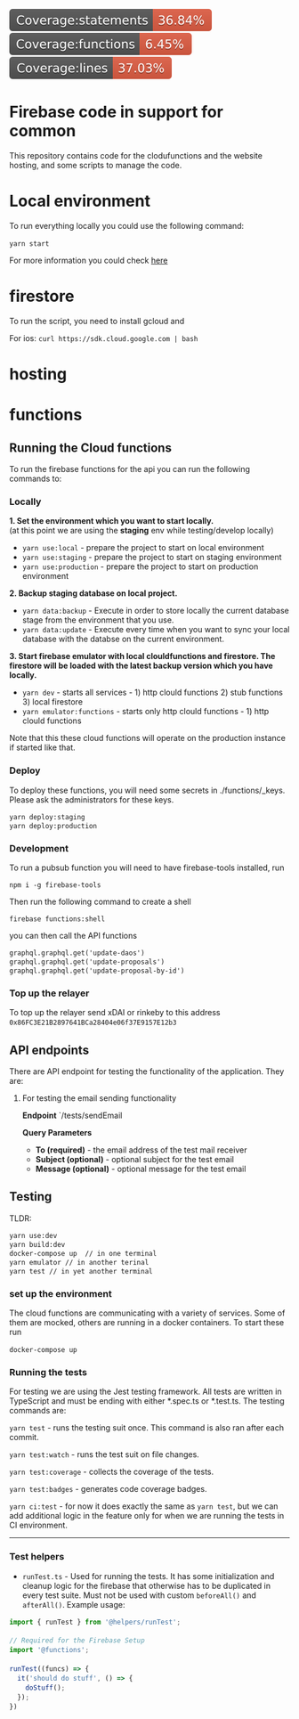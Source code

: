 ![Statements Coverage](docs/assets/badges/badge-statements.svg)
![Functions Coverage](docs/assets/badges/badge-functions.svg)
![Lines Coverage](docs/assets/badges/badge-lines.svg)


# Firebase code in support for common

This repository contains code for the clodufunctions and the website hosting, and some scripts to manage the code.

# Local environment

To run everything locally you could use the following command:

`yarn start`

For more information you could check [here](https://github.com/daostack/common-firebase/blob/dev/doc/local.md)

# firestore

To run the script, you need to install gcloud and 

For ios:
```curl https://sdk.cloud.google.com | bash```

# hosting 
# functions

## Running the Cloud functions

To run the firebase functions for the api you can run the following commands to:

### Locally


**1. Set the environment which you want to start locally.**\
  (at this point we are using the **staging** env while testing/develop locally)

- `yarn use:local`  - prepare the project to start on local environment
- `yarn use:staging`  - prepare the project to start on staging environment
- `yarn use:production`  - prepare the project to start on production environment

**2. Backup staging database on local project.**

-  `yarn data:backup`  - Execute in order to store locally the current database stage from the environment that you use.
-  `yarn data:update`  - Execute every time when you want to sync your local database with the databse on the current environment.

**3. Start firebase emulator with local clouldfunctions and firestore. The firestore will be loaded with the latest backup version which you have locally.**

-  `yarn dev` - starts all services - 1) http clould functions 2) stub functions 3) local firestore
-  `yarn emulator:functions` - starts only http clould functions - 1) http clould functions

Note that this these cloud functions will operate on the production instance if started like that.

### Deploy

To deploy these functions, you will need some secrets in ./functions/_keys.
Please ask the administrators for these keys.


```
yarn deploy:staging
yarn deploy:production
```

### Development
To run a pubsub function you will need to have firebase-tools installed, run
```
npm i -g firebase-tools
```
Then run the following command to create a shell
```
firebase functions:shell
```
you can then call the API functions

```
graphql.graphql.get('update-daos')
graphql.graphql.get('update-proposals')
graphql.graphql.get('update-proposal-by-id')
```

### Top up the relayer
To top up the relayer send xDAI or rinkeby to this address ```0x86FC3E21B2897641BCa28404e06f37E9157E12b3```


## API endpoints

There are API endpoint for testing the functionality of the application. They are:

1. For testing the email sending functionality
   
   **Endpoint** `/tests/sendEmail
   
   **Query Parameters**
   
    - **To (required)** - the email address of the test mail receiver
    - **Subject (optional)** - optional subject for the test email
    - **Message (optional)** - optional message for the test email
    
## Testing

TLDR:
```
yarn use:dev
yarn build:dev
docker-compose up  // in one terminal
yarn emulator // in another terinal
yarn test // in yet another terminal
```

### set up the environment

The cloud functions are communicating with a variety of services. Some of them are mocked, others 
are running in a docker containers. To start these run 

`docker-compose up`

### Running the tests

For testing we are using the Jest testing framework. All tests are written in TypeScript
and must be ending with either *.spec.ts or *.test.ts. The testing commands are:

`yarn test` - runs the testing suit once. This command is also ran after each commit.

`yarn test:watch` - runs the test suit on file changes.

`yarn test:coverage` - collects the coverage of the tests.

`yarn test:badges` - generates code coverage badges.

`yarn ci:test` - for now it does exactly the same as `yarn test`, but we can add additional logic in the feature 
only for when we are running the tests in CI environment.

----

### Test helpers

* `runTest.ts` - Used for running the tests. It has some initialization and cleanup logic for the firebase that 
otherwise has to be duplicated in every test suite. Must not be used with custom `beforeAll()` and `afterAll()`. 
Example usage: 

```javascript
import { runTest } from '@helpers/runTest';

// Required for the Firebase Setup
import '@functions';

runTest((funcs) => {
  it('should do stuff', () => {
    doStuff();
  });
})
```
